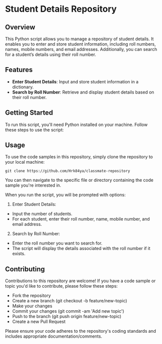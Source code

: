 # Student Details Repository

## Overview

This Python script allows you to manage a repository of student details. It enables you to enter and store student information, including roll numbers, names, mobile numbers, and email addresses. Additionally, you can search for a student’s details using their roll number.

## Features

- **Enter Student Details**: Input and store student information in a dictionary.
- **Search by Roll Number**: Retrieve and display student details based on their roll number.

## Getting Started

To run this script, you'll need Python installed on your machine. Follow these steps to use the script:

## Usage
To use the code samples in this repository, simply clone the repository to your local machine:
```
git clone https://github.com/Hrk84ya/classmate-repository
```
You can then navigate to the specific file or directory containing the code sample you're interested in.

When you run the script, you will be prompted with options:

1. Enter Student Details:
  - Input the number of students.
  - For each student, enter their roll number, name, mobile number, and email address.
2. Search by Roll Number:
  - Enter the roll number you want to search for.
  - The script will display the details associated with the roll number if it exists.

## Contributing
Contributions to this repository are welcome! If you have a code sample or topic you'd like to contribute, please follow these steps:

- Fork the repository
- Create a new branch (git checkout -b feature/new-topic)
- Make your changes
- Commit your changes (git commit -am 'Add new topic')
- Push to the branch (git push origin feature/new-topic)
- Create a new Pull Request

Please ensure your code adheres to the repository's coding standards and includes appropriate documentation/comments.

